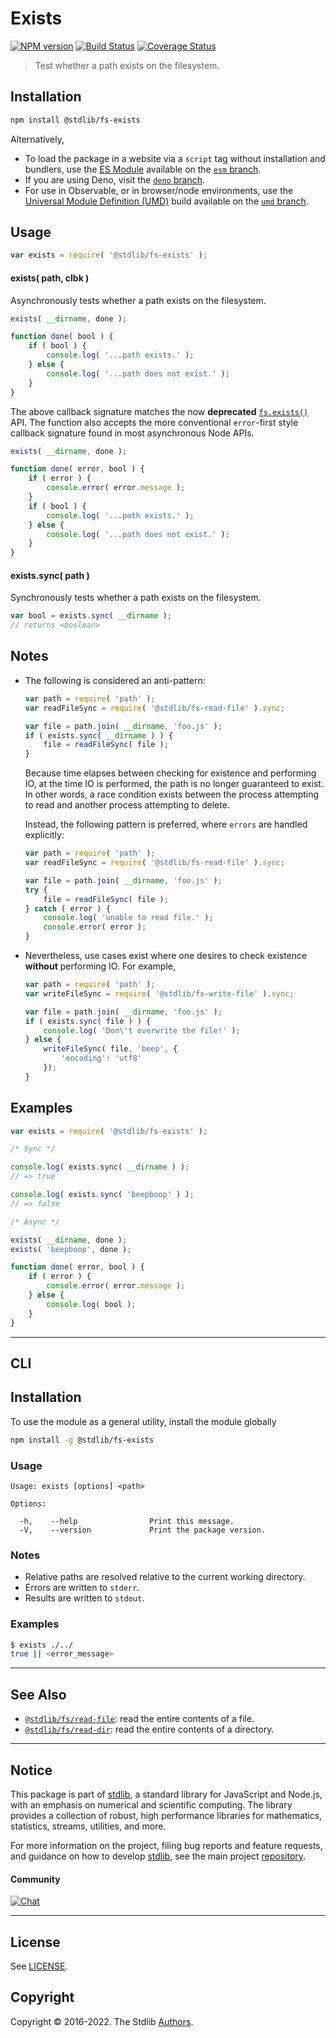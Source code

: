 <!--

@license Apache-2.0

Copyright (c) 2018 The Stdlib Authors.

Licensed under the Apache License, Version 2.0 (the "License");
you may not use this file except in compliance with the License.
You may obtain a copy of the License at

   http://www.apache.org/licenses/LICENSE-2.0

Unless required by applicable law or agreed to in writing, software
distributed under the License is distributed on an "AS IS" BASIS,
WITHOUT WARRANTIES OR CONDITIONS OF ANY KIND, either express or implied.
See the License for the specific language governing permissions and
limitations under the License.

-->

# Exists

[![NPM version][npm-image]][npm-url] [![Build Status][test-image]][test-url] [![Coverage Status][coverage-image]][coverage-url] <!-- [![dependencies][dependencies-image]][dependencies-url] -->

> Test whether a path exists on the filesystem.

<section class="installation">

## Installation

```bash
npm install @stdlib/fs-exists
```

Alternatively,

-   To load the package in a website via a `script` tag without installation and bundlers, use the [ES Module][es-module] available on the [`esm` branch][esm-url].
-   If you are using Deno, visit the [`deno` branch][deno-url].
-   For use in Observable, or in browser/node environments, use the [Universal Module Definition (UMD)][umd] build available on the [`umd` branch][umd-url].

</section>

<section class="usage">

## Usage

```javascript
var exists = require( '@stdlib/fs-exists' );
```

#### exists( path, clbk )

Asynchronously tests whether a path exists on the filesystem.

```javascript
exists( __dirname, done );

function done( bool ) {
    if ( bool ) {
        console.log( '...path exists.' );
    } else {
        console.log( '...path does not exist.' );
    }
}
```

The above callback signature matches the now **deprecated** [`fs.exists()`][node-fs-exists] API. The function also accepts the more conventional `error`-first style callback signature found in most asynchronous Node APIs.

```javascript
exists( __dirname, done );

function done( error, bool ) {
    if ( error ) {
        console.error( error.message );
    }
    if ( bool ) {
        console.log( '...path exists.' );
    } else {
        console.log( '...path does not exist.' );
    }
}
```

#### exists.sync( path )

Synchronously tests whether a path exists on the filesystem.

```javascript
var bool = exists.sync( __dirname );
// returns <boolean>
```

</section>

<!-- /.usage -->

<section class="notes">

## Notes

-   The following is considered an anti-pattern:

    ```javascript
    var path = require( 'path' );
    var readFileSync = require( '@stdlib/fs-read-file' ).sync;

    var file = path.join( __dirname, 'foo.js' );
    if ( exists.sync( __dirname ) ) {
        file = readFileSync( file );
    }
    ```

    Because time elapses between checking for existence and performing IO, at the time IO is performed, the path is no longer guaranteed to exist. In other words, a race condition exists between the process attempting to read and another process attempting to delete.

    Instead, the following pattern is preferred, where `errors` are handled explicitly:

    ```javascript
    var path = require( 'path' );
    var readFileSync = require( '@stdlib/fs-read-file' ).sync;

    var file = path.join( __dirname, 'foo.js' );
    try {
        file = readFileSync( file );
    } catch ( error ) {
        console.log( 'unable to read file.' );
        console.error( error );
    }
    ```

-   Nevertheless, use cases exist where one desires to check existence **without** performing IO. For example,

    <!-- run-disable -->

    ```javascript
    var path = require( 'path' );
    var writeFileSync = require( '@stdlib/fs-write-file' ).sync;

    var file = path.join( __dirname, 'foo.js' );
    if ( exists.sync( file ) ) {
        console.log( 'Don\'t overwrite the file!' );
    } else {
        writeFileSync( file, 'beep', {
            'encoding': 'utf8'
        });
    }
    ```

</section>

<!-- /.notes -->

<section class="examples">

## Examples

<!-- eslint no-undef: "error" -->

```javascript
var exists = require( '@stdlib/fs-exists' );

/* Sync */

console.log( exists.sync( __dirname ) );
// => true

console.log( exists.sync( 'beepboop' ) );
// => false

/* Async */

exists( __dirname, done );
exists( 'beepboop', done );

function done( error, bool ) {
    if ( error ) {
        console.error( error.message );
    } else {
        console.log( bool );
    }
}
```

</section>

<!-- /.examples -->

* * *

<section class="cli">

## CLI

<section class="installation">

## Installation

To use the module as a general utility, install the module globally

```bash
npm install -g @stdlib/fs-exists
```

</section>

<!-- CLI usage documentation. -->

<section class="usage">

### Usage

```text
Usage: exists [options] <path>

Options:

  -h,    --help                Print this message.
  -V,    --version             Print the package version.
```

</section>

<!-- /.usage -->

<section class="notes">

### Notes

-   Relative paths are resolved relative to the current working directory.
-   Errors are written to `stderr`.
-   Results are written to `stdout`.

</section>

<!-- /.notes -->

<section class="examples">

### Examples

```bash
$ exists ./../
true || <error_message>
```

</section>

<!-- /.examples -->

</section>

<!-- /.cli -->

<!-- Section for related `stdlib` packages. Do not manually edit this section, as it is automatically populated. -->

<section class="related">

* * *

## See Also

-   <span class="package-name">[`@stdlib/fs/read-file`][@stdlib/fs/read-file]</span><span class="delimiter">: </span><span class="description">read the entire contents of a file.</span>
-   <span class="package-name">[`@stdlib/fs/read-dir`][@stdlib/fs/read-dir]</span><span class="delimiter">: </span><span class="description">read the entire contents of a directory.</span>

</section>

<!-- /.related -->

<!-- Section for all links. Make sure to keep an empty line after the `section` element and another before the `/section` close. -->


<section class="main-repo" >

* * *

## Notice

This package is part of [stdlib][stdlib], a standard library for JavaScript and Node.js, with an emphasis on numerical and scientific computing. The library provides a collection of robust, high performance libraries for mathematics, statistics, streams, utilities, and more.

For more information on the project, filing bug reports and feature requests, and guidance on how to develop [stdlib][stdlib], see the main project [repository][stdlib].

#### Community

[![Chat][chat-image]][chat-url]

---

## License

See [LICENSE][stdlib-license].


## Copyright

Copyright &copy; 2016-2022. The Stdlib [Authors][stdlib-authors].

</section>

<!-- /.stdlib -->

<!-- Section for all links. Make sure to keep an empty line after the `section` element and another before the `/section` close. -->

<section class="links">

[npm-image]: http://img.shields.io/npm/v/@stdlib/fs-exists.svg
[npm-url]: https://npmjs.org/package/@stdlib/fs-exists

[test-image]: https://github.com/stdlib-js/fs-exists/actions/workflows/test.yml/badge.svg
[test-url]: https://github.com/stdlib-js/fs-exists/actions/workflows/test.yml

[coverage-image]: https://img.shields.io/codecov/c/github/stdlib-js/fs-exists/main.svg
[coverage-url]: https://codecov.io/github/stdlib-js/fs-exists?branch=main

<!--

[dependencies-image]: https://img.shields.io/david/stdlib-js/fs-exists.svg
[dependencies-url]: https://david-dm.org/stdlib-js/fs-exists/main

-->

[umd]: https://github.com/umdjs/umd
[es-module]: https://developer.mozilla.org/en-US/docs/Web/JavaScript/Guide/Modules

[deno-url]: https://github.com/stdlib-js/fs-exists/tree/deno
[umd-url]: https://github.com/stdlib-js/fs-exists/tree/umd
[esm-url]: https://github.com/stdlib-js/fs-exists/tree/esm

[chat-image]: https://img.shields.io/gitter/room/stdlib-js/stdlib.svg
[chat-url]: https://gitter.im/stdlib-js/stdlib/

[stdlib]: https://github.com/stdlib-js/stdlib

[stdlib-authors]: https://github.com/stdlib-js/stdlib/graphs/contributors

[stdlib-license]: https://raw.githubusercontent.com/stdlib-js/fs-exists/main/LICENSE

[node-fs-exists]: https://nodejs.org/api/fs.html#fs_fs_exists_path_callback

<!-- <related-links> -->

[@stdlib/fs/read-file]: https://github.com/stdlib-js/fs-read-file

[@stdlib/fs/read-dir]: https://github.com/stdlib-js/fs-read-dir

<!-- </related-links> -->

</section>

<!-- /.links -->
